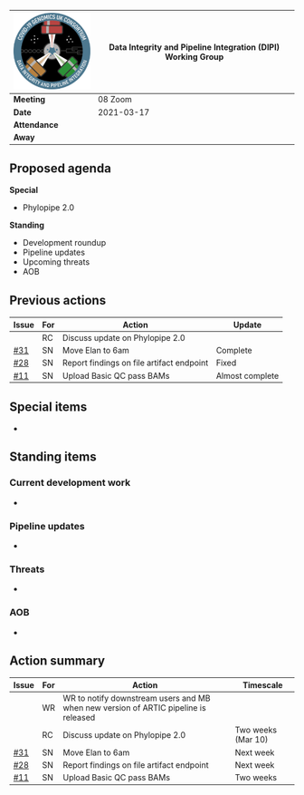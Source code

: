 | <img src="/assets/dipi.png" alt="DIPI Badge" width="150">      | Data Integrity and Pipeline Integration (DIPI) Working Group |
| -------------- | -------------------- |
| **Meeting**    | 08 Zoom              |
| **Date**       | 2021-03-17           |
| **Attendance** |                      |
| **Away**       |                      |

## Proposed agenda

**Special**

* Phylopipe 2.0

**Standing**

* Development roundup
* Pipeline updates
* Upcoming threats
* AOB

## Previous actions

| Issue | For | Action          | Update          |
|-------|-----|-----------------|--------------------|
| | RC | Discuss update on Phylopipe 2.0 |  |
| [#31](https://github.com/COG-UK/dipi-group/issues/31) | SN | Move Elan to 6am | Complete |
| [#28](https://github.com/COG-UK/dipi-group/issues/28) | SN | Report findings on file artifact endpoint | Fixed |
| [#11](https://github.com/COG-UK/dipi-group/issues/11) | SN | Upload Basic QC pass BAMs | Almost complete |

## Special items

*

## Standing items

### Current development work

*

### Pipeline updates

*

### Threats

*

### AOB

*

## Action summary

| Issue | For | Action          | Timescale          |
|-------|-----|-----------------|--------------------|
| | WR | WR to notify downstream users and MB when new version of ARTIC pipeline is released | |
| | RC | Discuss update on Phylopipe 2.0 | Two weeks (Mar 10) |
| [#31](https://github.com/COG-UK/dipi-group/issues/31) | SN | Move Elan to 6am | Next week |
| [#28](https://github.com/COG-UK/dipi-group/issues/28) | SN | Report findings on file artifact endpoint | Next week |
| [#11](https://github.com/COG-UK/dipi-group/issues/11) | SN | Upload Basic QC pass BAMs | Two weeks |
